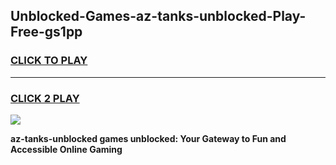 
## Unblocked-Games-az-tanks-unblocked-Play-Free-gs1pp
<h3>
<a href="https://premium76.site?title=az-tanks-unblocked&ref=20M">CLICK TO PLAY</a></h3>
<hr>

<h3>
<a href="https://premium76.site?title=az-tanks-unblocked&ref=20M">CLICK 2 PLAY</a>
  
</h3>

<a href="https://premium76.site?title=az-tanks-unblocked&ref=19M"><img src="https://clearcache.store/games.png"></a>


**az-tanks-unblocked games unblocked: Your Gateway to Fun and Accessible Online Gaming**
